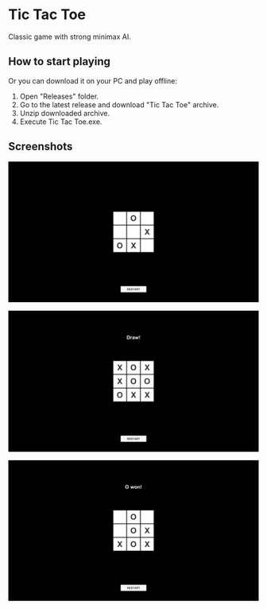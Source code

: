 # Tic Tac Toe
Classic game with strong minimax AI.

## How to start playing
Or you can download it on your PC and play offline:
1. Open "Releases" folder.   
2. Go to the latest release and download "Tic Tac Toe" archive.   
3. Unzip downloaded archive.   
4. Execute Tic Tac Toe.exe.  

## Screenshots
![](https://github.com/snyk04/tic-tac-toe/blob/main/Screenshots/Screenshot%201.png)

![](https://github.com/snyk04/tic-tac-toe/blob/main/Screenshots/Screenshot%202.png)

![](https://github.com/snyk04/tic-tac-toe/blob/main/Screenshots/Screenshot%203.png)
